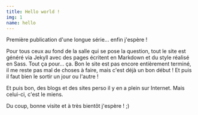 ```yaml
---
title: Hello world !
img: 1
name: hello
---
```


Première publication d'une longue série... enfin j'espère !

Pour tous ceux au fond de la salle qui se pose la question, tout le site est généré via Jekyll avec des pages écritent en Markdown et du style réalisé en Sass. Tout ça pour... ça. Bon le site est pas encore entièrement terminé, il me reste pas mal de choses à faire, mais c'est déjà un bon début ! Et puis il faut bien le sortir un jour ou l'autre !

Et puis bon, des blogs et des sites perso il y en a plein sur Internet. Mais celui-ci, c'est le miens.

Du coup, bonne visite et à très bientôt j'espère ! ;)
